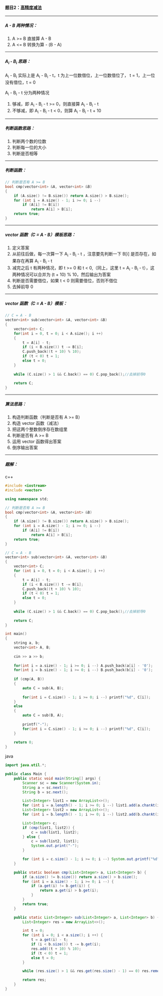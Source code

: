 #### 题目2：<a href="https://www.acwing.com/problem/content/794/">高精度减法</a>

---------

##### A - B 两种情况：

1. A >= B    直接算 A - B
2. A <= B    转换为算 - (B - A)

-----------

##### A<sub>i</sub> - B<sub>i</sub> 思路：

A<sub>i</sub> - B<sub>i</sub> 实际上是 A<sub>i</sub> - B<sub>i</sub> - t，t 为上一位数借位，上一位数借位了， t = 1，上一位没有借位，t = 0

A<sub>i</sub> - B<sub>i</sub> - t 分为两种情况

1. 够减，即 A<sub>i</sub> - B<sub>i</sub> - t >= 0，则直接算 A<sub>i</sub> - B<sub>i</sub> - t
2. 不够减，即 A<sub>i</sub> - B<sub>i</sub> - t < 0，则算 A<sub>i</sub> - B<sub>i</sub> - t + 10

-----------------

##### 判断函数思路：

1. 判断两个数的位数
2. 判断每一位的大小
3. 判断是否相等

---------------

##### 判断函数：

```c++
// 判断是否有 A >= B
bool cmp(vector<int> &A, vector<int> &B)
{
    if (A.size() != B.size()) return A.size() > B.size();
    for (int i = A.size() - 1; i >= 0; i --)
        if (A[i] != B[i])
            return A[i] > B[i];
    return true;
}
```

-------------

##### vector 函数（C = A - B）模板思路：

1. 定义答案
2. 从前往后做，每一次算一下 A<sub>i</sub> - B<sub>i</sub> - t ，注意要先判断一下 B[i] 是否存在，如果存在再算 A<sub>i</sub> - B<sub>i</sub> - t
3. 减完之后 t 有两种情况，即 t >= 0 和 t < 0,（同上，这里 t = A<sub>i</sub> - B<sub>i</sub> - t），这两种情况可以合并为 (t + 10) % 10，然后输出为答案
4. 判断是否需要借位，如果 t < 0 则需要借位，否则不借位
5. 去掉前导 0 

-------------------------

##### vector 函数（C = A - B）模板：

```c++
// C = A - B
vector<int> sub(vector<int> &A, vector<int> &B)
{
    vector<int> C;
    for(int i = 0, t = 0; i < A.size(); i ++)
    {
        t = A[i] - t;
        if (i < B.size()) t -= B[i];
        C.push_back((t + 10) % 10);
        if (t < 0) t = 1;
        else t = 0;
    }
    
    while (C.size() > 1 && C.back() == 0) C.pop_back();//去掉前导0
    
    return C;
}
```

------------

##### 算法思路：

1. 构造判断函数（判断是否有 A >=  B）
2. 构造 vector 函数（减法）
3. 把这两个整数倒序存在数组里
4. 判断是否有 A >= B
5. 运用 vector 函数得出答案
6. 倒序输出答案

-----------------

##### 题解：

c++

```c++
#include <iostream>
#include <vector>

using namespace std;

// 判断是否有 A >= B
bool cmp(vector<int> &A, vector<int> &B)
{
    if (A.size() != B.size()) return A.size() > B.size();
    for (int i = A.size() - 1; i >= 0; i --)
        if (A[i] != B[i])
            return A[i] > B[i];
    return true;
}

// C = A - B
vector<int> sub(vector<int> &A, vector<int> &B)
{
    vector<int> C;
    for (int i = 0, t = 0; i < A.size(); i ++)
    {
        t = A[i] - t;
        if (i < B.size()) t -= B[i];
        C.push_back((t + 10) % 10);
        if (t < 0) t = 1;
        else t = 0;
    }
    
    while (C.size() > 1 && C.back() == 0) C.pop_back();//去掉前导0
    
    return C;
}

int main()
{
    string a, b;
    vector<int> A, B;
    
    cin >> a >> b;
    
    for(int i = a.size() - 1; i >= 0; i --) A.push_back(a[i] - '0');
    for(int i = b.size() - 1; i >= 0; i --) B.push_back(b[i] - '0');
    
    if (cmp(A, B))
    {
        auto C = sub(A, B);
        
        for(int i = C.size() - 1; i >= 0; i --) printf("%d", C[i]);
    }
    else
    {
        auto C = sub(B, A);
        
        printf("-");
        for(int i = C.size() - 1; i >= 0; i --) printf("%d", C[i]);
    }
    
    return 0;
}
```

java

```java
import java.util.*;

public class Main {
    public static void main(String[] args) {
        Scanner sc = new Scanner(System.in);
        String a = sc.next();
        String b = sc.next();

        List<Integer> list1 = new ArrayList<>();
        for (int i = a.length() - 1; i >= 0; i --) list1.add(a.charAt(i) - '0');
        List<Integer> list2 = new ArrayList<>();
        for (int i = b.length() - 1; i >= 0; i --) list2.add(b.charAt(i) - '0');

        List<Integer> c;
        if (cmp(list1, list2)) {
            c = sub(list1, list2);
        } else {
            c = sub(list2, list1);
            System.out.print("-");
        }

        for (int i = c.size() - 1; i >= 0; i --) System.out.printf("%d", c.get(i));
    }

    public static boolean cmp(List<Integer> a, List<Integer> b) {
        if (a.size() != b.size()) return a.size() > b.size();
        for (int i = a.size() - 1; i >= 0; i --) {
            if (a.get(i) != b.get(i)) {
                return a.get(i) > b.get(i);
            }
        }
        return true;
    }

    public static List<Integer> sub(List<Integer> a, List<Integer> b) {
        List<Integer> res = new ArrayList<>();

        int t = 0;
        for (int i = 0; i < a.size(); i ++) {
            t = a.get(i) - t;
            if (i < b.size()) t -= b.get(i);
            res.add((t + 10) % 10);
            if (t < 0) t = 1;
            else t = 0;
        }

        while (res.size() > 1 && res.get(res.size() - 1) == 0) res.remove(res.size() - 1);

        return res;
    }
}
```

